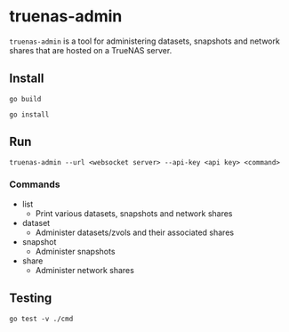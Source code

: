 # truenas-admin

`truenas-admin` is a tool for administering datasets, snapshots and network shares that are hosted on a TrueNAS server.

## Install

`go build`

`go install`

## Run

`truenas-admin --url <websocket server> --api-key <api key> <command>`

### Commands

- list
	- Print various datasets, snapshots and network shares
- dataset
	- Administer datasets/zvols and their associated shares
- snapshot
	- Administer snapshots
- share
	- Administer network shares

## Testing

`go test -v ./cmd`

